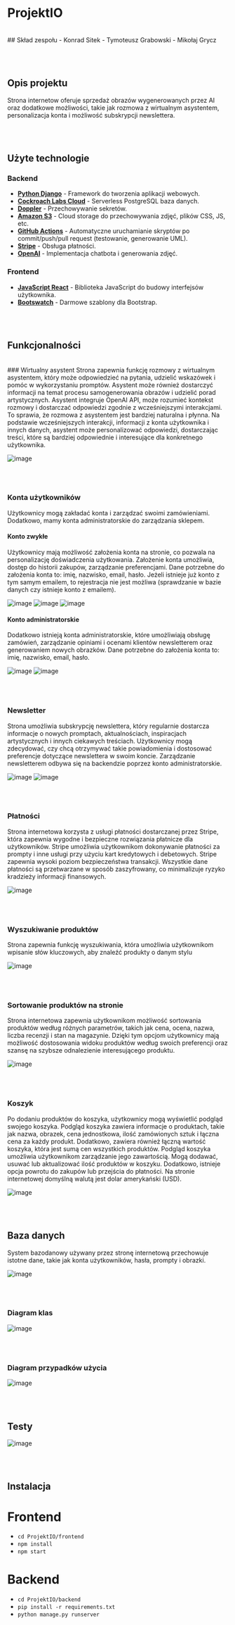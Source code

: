 # ProjektIO
<br>
## Skład zespołu
- Konrad Sitek
- Tymoteusz Grabowski
- Mikołaj Grycz

<br><br>

## Opis projektu
Strona internetow oferuje sprzedaż obrazów wygenerowanych przez AI oraz dodatkowe możliwości, takie
jak rozmowa z wirtualnym asystentem, personalizacja konta i możliwość subskrypcji newslettera.

<br><br>

## Użyte technologie

### Backend
* **[Python Django](https://www.djangoproject.com/)** - Framework do tworzenia aplikacji webowych.
* **[Cockroach Labs Cloud](https://cockroachlabs.cloud/)** - Serverless PostgreSQL baza danych.
* **[Doppler](https://www.doppler.com/)** - Przechowywanie sekretów.
* **[Amazon S3](https://aws.amazon.com/s3/)** - Cloud storage do przechowywania zdjęć, plików CSS, JS, etc.
* **[GitHub Actions](https://github.com/features/actions)** - Automatyczne uruchamianie skryptów po commit/push/pull request (testowanie, generowanie UML).
* **[Stripe](https://stripe.com/)** - Obsługa płatności.
* **[OpenAI](https://platform.openai.com/)** - Implementacja chatbota i generowania zdjęć.

### Frontend
* **[JavaScript React](https://reactjs.org/)** - Biblioteka JavaScript do budowy interfejsów użytkownika.
* **[Bootswatch](https://bootswatch.com/)** - Darmowe szablony dla Bootstrap.

<br><br>

## Funkcjonalności
<br>
### Wirtualny asystent
Strona zapewnia funkcję rozmowy z wirtualnym
asystentem, który może odpowiedzieć na pytania, udzielić wskazówek i
pomóc w wykorzystaniu promptów. Asystent może również dostarczyć
informacji na temat procesu samogenerowania obrazów i udzielić porad
artystycznych. Asystent integruje OpenAI API, może rozumieć kontekst
rozmowy i dostarczać odpowiedzi zgodnie z wcześniejszymi interakcjami. To
sprawia, że rozmowa z asystentem jest bardziej naturalna i płynna. Na
podstawie wcześniejszych interakcji, informacji z konta użytkownika i innych
danych, asystent może personalizować odpowiedzi, dostarczając treści, które
są bardziej odpowiednie i interesujące dla konkretnego użytkownika.


![image](https://github.com/Tymec/ProjektIO/assets/69002597/4d68b8f3-0865-4008-9bec-3e74910e24b1)

<br><br>

### Konta użytkowników

Użytkownicy mogą zakładać konta i zarządzać swoimi zamówieniami. Dodatkowo, mamy konta administratorskie do zarządzania sklepem.
  <br>
#### Konto zwykłe

Użytkownicy mają możliwość założenia konta na stronie, co
pozwala na personalizację doświadczenia użytkowania. Założenie konta
umożliwia, dostęp do historii zakupów, zarządzanie preferencjami. Dane
potrzebne do założenia konta to: imię, nazwisko, email, hasło. Jeżeli istnieje
już konto z tym samym emailem, to rejestracja nie jest możliwa (sprawdzanie
w bazie danych czy istnieje konto z emailem).

![image](https://github.com/Tymec/ProjektIO/assets/69002597/1d4fd39a-599f-4e3d-8caf-386be3401ab3)
![image](https://github.com/Tymec/ProjektIO/assets/69002597/74a11968-0b84-4376-89cf-57157cab791d)
![image](https://github.com/Tymec/ProjektIO/assets/69002597/c81264a5-97ca-45d8-974d-d8b9d7e3eb33)
  <br>
#### Konto administratorskie

Dodatkowo istnieją konta administratorskie, które
umożliwiają obsługę zamówień, zarządzanie opiniami i ocenami klientów
newsletterem oraz generowaniem nowych obrazków. Dane potrzebne do
założenia konta to: imię, nazwisko, email, hasło.

![image](https://github.com/Tymec/ProjektIO/assets/69002597/f838907b-d9c6-47bc-84c4-48bcfadf3cce)
![image](https://github.com/Tymec/ProjektIO/assets/69002597/82cbb8d6-5574-4e40-bb9d-e35fe050b2b2)

<br><br>

### Newsletter

Strona umożliwia subskrypcję newslettera, który regularnie dostarcza
informacje o nowych promptach, aktualnościach, inspiracjach artystycznych i
innych ciekawych treściach. Użytkownicy mogą zdecydować, czy chcą
otrzymywać takie powiadomienia i dostosować preferencje dotyczące
newslettera w swoim koncie. Zarządzanie newsletterem odbywa się na
backendzie poprzez konto administratorskie.

![image](https://github.com/Tymec/ProjektIO/assets/69002597/4437e27b-d13c-438e-bc74-d35736434de0)
![image](https://github.com/Tymec/ProjektIO/assets/69002597/6056032a-f8be-40a4-94d4-0812f05aedb7)

<br><br>

### Płatności

Strona internetowa korzysta z usługi płatności dostarczanej przez Stripe,
która zapewnia wygodne i bezpieczne rozwiązania płatnicze dla
użytkowników. Stripe umożliwia użytkownikom dokonywanie płatności za
prompty i inne usługi przy użyciu kart kredytowych i debetowych. Stripe
zapewnia wysoki poziom bezpieczeństwa transakcji. Wszystkie dane
płatności są przetwarzane w sposób zaszyfrowany, co minimalizuje ryzyko
kradzieży informacji finansowych.

![image](https://github.com/Tymec/ProjektIO/assets/69002597/85119b06-c270-4db2-8952-154d9bfad380)

<br><br>

### Wyszukiwanie produktów

Strona zapewnia funkcję wyszukiwania, która umożliwia użytkownikom
wpisanie słów kluczowych, aby znaleźć produkty o danym stylu

![image](https://github.com/Tymec/ProjektIO/assets/69002597/78f5ab67-f1ae-469f-9bf0-79ac8ad98820)

<br><br>

### Sortowanie produktów na stronie

Strona internetowa zapewnia użytkownikom możliwość sortowania produktów
według różnych parametrów, takich jak cena, ocena, nazwa, liczba recenzji i
stan na magazynie. Dzięki tym opcjom użytkownicy mają możliwość
dostosowania widoku produktów według swoich preferencji oraz szansę na
szybsze odnalezienie interesującego produktu.

![image](https://github.com/Tymec/ProjektIO/assets/69002597/708d169a-a6ef-4477-8b46-dd99a5548e3c)

<br><br>

### Koszyk

Po dodaniu produktów do koszyka, użytkownicy mogą wyświetlić podgląd
swojego koszyka. Podgląd koszyka zawiera informacje o produktach, takie jak
nazwa, obrazek, cena jednostkowa, ilość zamówionych sztuk i łączna cena za
każdy produkt. Dodatkowo, zawiera również łączną wartość koszyka, która
jest sumą cen wszystkich produktów. Podgląd koszyka umożliwia
użytkownikom zarządzanie jego zawartością. Mogą dodawać, usuwać lub
aktualizować ilość produktów w koszyku. Dodatkowo, istnieje opcja powrotu
do zakupów lub przejścia do płatności. Na stronie internetowej domyślną
walutą jest dolar amerykański (USD). 

![image](https://github.com/Tymec/ProjektIO/assets/69002597/d56c00fe-04a3-4318-a453-38f09cfc9cd7)

<br><br>

## Baza danych

System bazodanowy używany przez stronę internetową przechowuje istotne
dane, takie jak konta użytkowników, hasła, prompty i obrazki.

![image](https://github.com/Tymec/ProjektIO/assets/69002597/3c90841f-fae5-4fcb-ae01-43dd3afe6ee8)

<br><br>

### Diagram klas
![image](https://github.com/Tymec/ProjektIO/assets/69002597/b261ffca-bbf8-4728-802e-ffbda5af5a03)

<br><br>

### Diagram przypadków użycia
![image](https://github.com/Tymec/ProjektIO/assets/69002597/e590b9d4-8537-4dcb-b646-33a677366f89)

<br><br>

## Testy
![image](https://github.com/Tymec/ProjektIO/assets/69002597/fdda7ba1-5883-4448-ae48-6cd220908a98)

<br><br>

## Instalacja
# Frontend
- `cd ProjektIO/frontend`
- `npm install`
- `npm start`

# Backend
- `cd ProjektIO/backend`
- `pip install -r requirements.txt`
- `python manage.py runserver`


